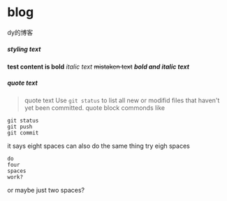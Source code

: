 # blog
dy的博客

##### styling text
**test content is bold**
*italic text*
~~mistaken text~~
***bold and italic text***



##### quote text
> quote text
Use `git status` to list all new or modifid files that haven't yet been committed.
quote block
commonds like
```
git status
git push
git commit
```

it says eight spaces can also do the same thing
        try
        eigh
        spaces

    do
    four
    spaces
    work?

  or
  maybe
  just
  two
  spaces?
